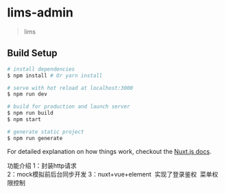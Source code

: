 # lims-admin

> lims 

## Build Setup

``` bash
# install dependencies
$ npm install # Or yarn install

# serve with hot reload at localhost:3000
$ npm run dev

# build for production and launch server
$ npm run build
$ npm start

# generate static project
$ npm run generate
```

For detailed explanation on how things work, checkout the [Nuxt.js docs](https://github.com/nuxt/nuxt.js).


功能介绍
1：封装http请求<br>
2：mock模拟前后台同步开发
3：nuxt+vue+element  实现了登录鉴权  菜单权限控制

